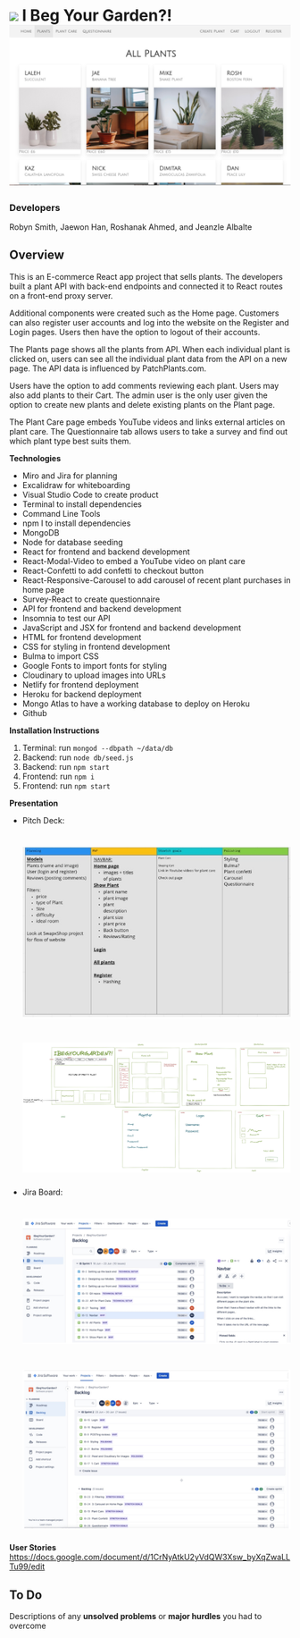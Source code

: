 # ![](https://ga-dash.s3.amazonaws.com/production/assets/logo-9f88ae6c9c3871690e33280fcf557f33.png) I Beg Your Garden?! ![](src/images/ReadMe.jpeg)
### Developers
Robyn Smith, Jaewon Han, Roshanak Ahmed, and Jeanzle Albalte

## Overview
This is an E-commerce React app project that sells plants. The developers built a plant API with back-end endpoints and connected it to React routes on a front-end proxy server. 

Additional components were created such as the Home page. Customers can also register user accounts and log into the website on the Register and Login pages. Users then have the option to logout of their accounts.

The Plants page shows all the plants from API. When each individual plant is clicked on, users can see all the individual plant data from the API on a new page. The API data is influenced by PatchPlants.com.

Users have the option to add comments reviewing each plant. Users may also add plants to their Cart. The admin user is the only user given the option to create new plants and delete existing plants on the Plant page.

The Plant Care page embeds YouTube videos and links external articles on plant care. The Questionnaire tab allows users to take a survey and find out which plant type best suits them.


**Technologies**
- Miro and Jira for planning
- Excalidraw for whiteboarding
- Visual Studio Code to create product
- Terminal to install dependencies
- Command Line Tools
- npm I to install dependencies
- MongoDB
- Node for database seeding
- React for frontend and backend development
- React-Modal-Video to embed a YouTube video on plant care
- React-Confetti to add confetti to checkout button
- React-Responsive-Carousel to add carousel of recent plant purchases  in home page
- Survey-React to create questionnaire
- API for frontend and backend development
- Insomnia to test our API
- JavaScript and JSX for frontend and backend development
- HTML for frontend development
- CSS for styling in frontend development
-  Bulma to import CSS
- Google Fonts to import fonts for styling
- Cloudinary to upload images into URLs
- Netlify for frontend deployment
- Heroku for backend deployment
- Mongo Atlas to have a working database to deploy on Heroku
- Github


**Installation Instructions**
  1. Terminal: run `mongod --dbpath ~/data/db`
  2. Backend: run `node db/seed.js`
  3. Backend: run `npm start`
  4. Frontend: run `npm i`
  5. Frontend: run `npm start`


 **Presentation** 
  - Pitch Deck:
      # ![](src/images/miro-planning.jpeg)
      # ![](src/images/whiteboard.jpeg)
- Jira Board:
    # ![](src/images/jira-sprint-1.jpeg)
    # ![](src/images/jira-sprint-2-and-stretch-goals.jpeg)
**User Stories** 
      https://docs.google.com/document/d/1CrNyAtkU2yVdQW3Xsw_byXqZwaLLTu99/edit 


 ## To Do
 Descriptions of any **unsolved problems** or **major hurdles** you had to overcome

